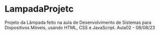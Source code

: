 # LampadaProjetc
Projeto da Lâmpada feito na aula de Desenvolvimento de Sistemas para Dispositivos Móveis, usando HTML, CSS e JavaScript. Aula02 - 08/08/23
